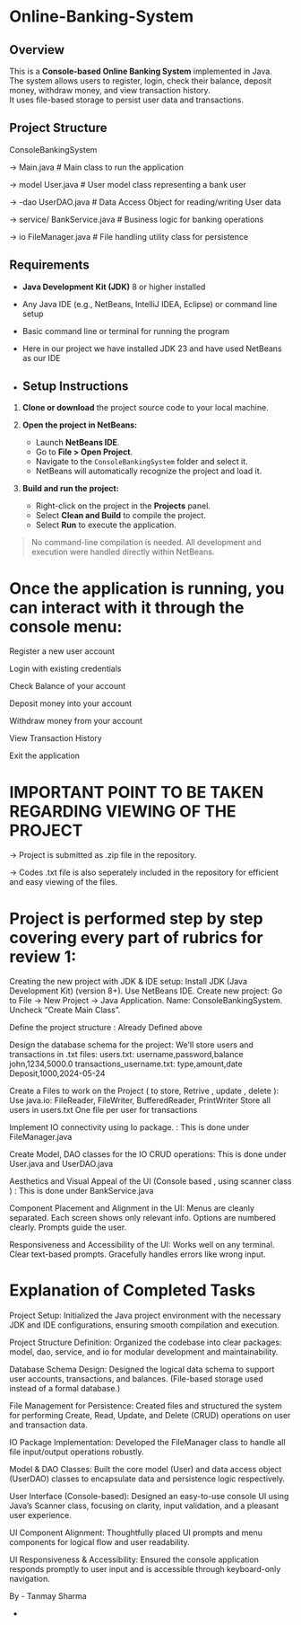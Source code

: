 # Online-Banking-System

## Overview

This is a **Console-based Online Banking System** implemented in Java.  
The system allows users to register, login, check their balance, deposit money, withdraw money, and view transaction history.  
It uses file-based storage to persist user data and transactions.

## Project Structure

ConsoleBankingSystem

-> Main.java # Main class to run the application

 -> model
  User.java # User model class representing a bank user

 -> -dao
   UserDAO.java # Data Access Object for reading/writing User data

 -> service/
   BankService.java # Business logic for banking operations

 -> io
    FileManager.java # File handling utility class for persistence

## Requirements

- **Java Development Kit (JDK)** 8 or higher installed  
- Any Java IDE (e.g., NetBeans, IntelliJ IDEA, Eclipse) or command line setup  
- Basic command line or terminal for running the program

- Here in our project we have installed JDK 23 and have used NetBeans as our IDE

- ## Setup Instructions

1. **Clone or download** the project source code to your local machine.

2. **Open the project in NetBeans:**

   - Launch **NetBeans IDE**.
   - Go to **File > Open Project**.
   - Navigate to the `ConsoleBankingSystem` folder and select it.
   - NetBeans will automatically recognize the project and load it.

3. **Build and run the project:**

   - Right-click on the project in the **Projects** panel.
   - Select **Clean and Build** to compile the project.
   - Select **Run** to execute the application.

>  No command-line compilation is needed. All development and execution were handled directly within NetBeans.

# Once the application is running, you can interact with it through the console menu:

Register a new user account

Login with existing credentials

Check Balance of your account

Deposit money into your account

Withdraw money from your account

View Transaction History

Exit the application

# IMPORTANT POINT TO BE TAKEN REGARDING VIEWING OF THE PROJECT 

-> Project is submitted as .zip file in the repository.

-> Codes  .txt file is also seperately included in the repository for efficient and easy viewing of the files.

# Project is performed step by step covering every part of rubrics for review 1:

Creating the new project with JDK & IDE setup:
Install JDK (Java Development Kit) (version 8+).
Use NetBeans IDE.
Create new project:
Go to File → New Project → Java Application.
Name: ConsoleBankingSystem.
Uncheck “Create Main Class”.

Define the project structure : Already Defined above 

Design the database schema for the project:
We'll store users and transactions in .txt files:
users.txt:
username,password,balance
john,1234,5000.0
transactions_username.txt:
type,amount,date
Deposit,1000,2024-05-24

Create a Files to work on the Project ( to store, Retrive , update , delete ):
Use java.io:
FileReader, FileWriter, BufferedReader, PrintWriter
Store all users in users.txt
One file per user for transactions

Implement IO connectivity using Io package. :
This is done under FileManager.java

Create Model, DAO classes for the IO CRUD operations:
This is done under User.java and UserDAO.java

Aesthetics and Visual Appeal of the UI (Console based , using scanner class ) :
This is done under BankService.java

Component Placement and Alignment in the UI:
Menus are cleanly separated.
Each screen shows only relevant info.
Options are numbered clearly.
Prompts guide the user.

Responsiveness and Accessibility of the UI:
Works well on any terminal.
Clear text-based prompts.
Gracefully handles errors like wrong input.


# Explanation of Completed Tasks

Project Setup:
Initialized the Java project environment with the necessary JDK and IDE configurations, ensuring smooth compilation and execution.

Project Structure Definition:
Organized the codebase into clear packages: model, dao, service, and io for modular development and maintainability.

Database Schema Design:
Designed the logical data schema to support user accounts, transactions, and balances. (File-based storage used instead of a formal database.)

File Management for Persistence:
Created files and structured the system for performing Create, Read, Update, and Delete (CRUD) operations on user and transaction data.

IO Package Implementation:
Developed the FileManager class to handle all file input/output operations robustly.

Model & DAO Classes:
Built the core model (User) and data access object (UserDAO) classes to encapsulate data and persistence logic respectively.

User Interface (Console-based):
Designed an easy-to-use console UI using Java’s Scanner class, focusing on clarity, input validation, and a pleasant user experience.

UI Component Alignment:
Thoughtfully placed UI prompts and menu components for logical flow and user readability.

UI Responsiveness & Accessibility:
Ensured the console application responds promptly to user input and is accessible through keyboard-only navigation.


By -
Tanmay Sharma






- 



